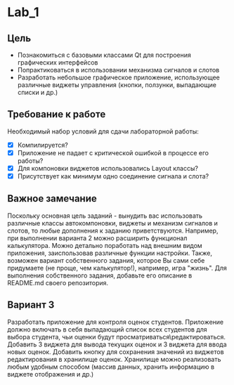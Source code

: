 # Lab_1
## Цель
* Познакомиться с базовыми классами Qt для построения графических интерфейсов
* Попрактиковаться в использовании механизма сигналов и слотов
* Разработать небольшое графическое приложение, использующее различные виджеты управления (кнопки, ползунки, выпадающие списки и др.)

## Требование к работе
Необходимый набор условий для сдачи лабораторной работы:
- [x] Компилируется?
- [x] Приложение не падает с критической ошибкой в процессе его работы?
- [x] Для компоновки виджетов использовались Layout классы?
- [x] Присутствует как минимум одно соединение сигнала и слота?

## Важное замечание
Поскольку основная цель заданий - вынудить вас использовать различные классы автокомпоновки, виджеты и механизм сигналов и слотов, то любые дополнения к заданию приветствуются. Например, при выполнении варианта 2 можно расширить функционал калькулятора. Можно детально поработать над внешним видом приложения, заиспользовав различные функции настройки. Также, возможен вариант собственного задания, которое Вы сами себе придумаете (не проще, чем калькулятор!), например, игра "жизнь". Для выполнения собственного задания, добавьте его описание в README.md своего репозитория.

## Вариант 3
Разработать приложение для контроля оценок студентов. Приложение должно включать в себя выпадающий список всех студентов для выбора студента, чьи оценки будут просматриваться\редактироваться. Добавить 3 виджета для вывода текущих оценок и 3 виджета для ввода новых оценок. Добавить кнопку для сохранения значений из виджетов редактирования в хранилище оценок. Хранилище можно реализовать любым удобным способом (массив данных, хранить информацию в виджете отображения и др.)

